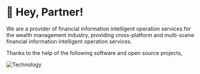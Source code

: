 # 👋 Hey, Partner!
We are a provider of financial information intelligent operation services for the wealth management industry, providing cross-platform and multi-scene financial information intelligent operation services.

Thanks to the help of the following software and open source projects,

![Technology](https://skillicons.dev/icons?i=ae,ai,ps,pr,blender,figma,idea,vscode,md,latex,html,css,ts,js,react,redux,webpack,dart,flutter,kotlin,swift,rust,java,spring,go,py,pytorch,mysql,redis,nginx,linux,docker,kubernetes,prometheus,grafana,stackoverflow,git,github&theme=light)
